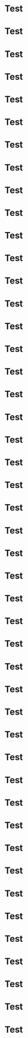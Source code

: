 # Test
# Test
# Test
# Test
# Test
# Test
# Test
# Test
# Test
# Test
# Test
# Test
# Test
# Test
# Test
# Test
# Test
# Test
# Test
# Test
# Test
# Test
# Test
# Test
# Test
# Test
# Test
# Test
# Test
# Test
# Test
# Test
# Test
# Test
# Test
# Test
# Test
# Test
# Test
# Test
# Test
# Test
# Test
# Test
# Test
# Test
